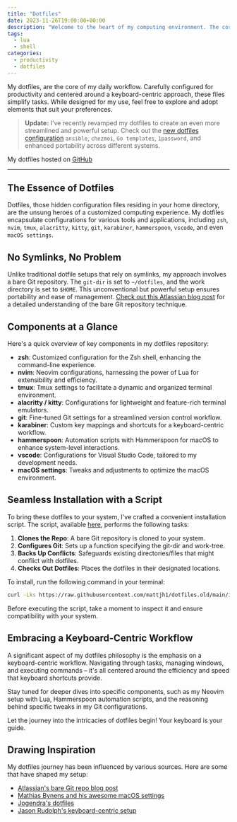 ```yaml
---
title: "Dotfiles"
date: 2023-11-26T19:00:00+00:00
description: "Welcome to the heart of my computing environment. The core of my daily workflow."
tags:
  - lua
  - shell
categories:
  - productivity
  - dotfiles
---
```


My dotfiles, are the core of my daily workflow. Carefully configured for productivity and centered around a keyboard-centric approach, these files simplify tasks. While designed for my use, feel free to explore and adopt elements that suit your preferences.

<!--more-->

> **Update:** I've recently revamped my dotfiles to create an even more streamlined and powerful setup. Check out the [new dotfiles configuration](../new-dotfiles) `ansible`, `chezmoi`, `Go templates`, `1password`, and enhanced portability across different systems.

My dotfiles hosted on [GitHub](https://github.com/mattjh1/dotfiles.old)

---

## The Essence of Dotfiles

Dotfiles, those hidden configuration files residing in your home directory, are the unsung heroes of a customized computing experience. My dotfiles encapsulate configurations for various tools and applications, including `zsh`, `nvim`, `tmux`, `alacritty`, `kitty`, `git`, `karabiner`, `hammerspoon`, `vscode`, and even `macOS settings`.

## No Symlinks, No Problem

Unlike traditional dotfile setups that rely on symlinks, my approach involves a bare Git repository. The `git-dir` is set to `~/dotfiles`, and the work directory is set to `$HOME`. This unconventional but powerful setup ensures portability and ease of management. [Check out this Atlassian blog post](https://www.atlassian.com/git/tutorials/dotfiles) for a detailed understanding of the bare Git repository technique.

## Components at a Glance

Here's a quick overview of key components in my dotfiles repository:

- **zsh**: Customized configuration for the Zsh shell, enhancing the command-line experience.
- **nvim**: Neovim configurations, harnessing the power of Lua for extensibility and efficiency.
- **tmux**: Tmux settings to facilitate a dynamic and organized terminal environment.
- **alacritty / kitty**: Configurations for lightweight and feature-rich terminal emulators.
- **git**: Fine-tuned Git settings for a streamlined version control workflow.
- **karabiner**: Custom key mappings and shortcuts for a keyboard-centric workflow.
- **hammerspoon**: Automation scripts with Hammerspoon for macOS to enhance system-level interactions.
- **vscode**: Configurations for Visual Studio Code, tailored to my development needs.
- **macOS settings**: Tweaks and adjustments to optimize the macOS environment.

## Seamless Installation with a Script

To bring these dotfiles to your system, I've crafted a convenient installation script. The script, available [here](https://raw.githubusercontent.com/mattjh1/dotfiles.old/main/install.sh), performs the following tasks:

1. **Clones the Repo**: A bare Git repository is cloned to your system.
2. **Configures Git**: Sets up a function specifying the git-dir and work-tree.
3. **Backs Up Conflicts**: Safeguards existing directories/files that might conflict with dotfiles.
4. **Checks Out Dotfiles**: Places the dotfiles in their designated locations.

To install, run the following command in your terminal:

```bash
curl -Lks https://raw.githubusercontent.com/mattjh1/dotfiles.old/main/install.sh | /bin/sh
```

Before executing the script, take a moment to inspect it and ensure compatibility with your system.

## Embracing a Keyboard-Centric Workflow

A significant aspect of my dotfiles philosophy is the emphasis on a keyboard-centric workflow. Navigating through tasks, managing windows, and executing commands – it's all centered around the efficiency and speed that keyboard shortcuts provide.

Stay tuned for deeper dives into specific components, such as my Neovim setup with Lua, Hammerspoon automation scripts, and the reasoning behind specific tweaks in my Git configurations.

Let the journey into the intricacies of dotfiles begin! Your keyboard is your guide.

## Drawing Inspiration

My dotfiles journey has been influenced by various sources. Here are some that have shaped my setup:

- [Atlassian's bare Git repo blog post](https://www.atlassian.com/git/tutorials/dotfiles)
- [Mathias Bynens and his awesome macOS settings](https://github.com/mathiasbynens/dotfiles/tree/main)
- [Jogendra's dotfiles](https://github.com/jogendra/dotfiles)
- [Jason Rudolph's keyboard-centric setup](https://github.com/jasonrudolph/keyboard)
